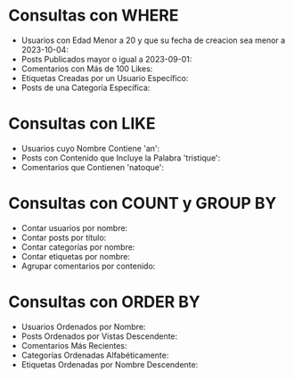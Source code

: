 # Consultas con WHERE
- Usuarios con Edad Menor a 20 y que su fecha de creacion sea menor a 2023-10-04:
- Posts Publicados mayor o igual a 2023-09-01:
- Comentarios con Más de 100 Likes:
- Etiquetas Creadas por un Usuario Específico:
- Posts de una Categoría Específica:

# Consultas con LIKE
- Usuarios cuyo Nombre Contiene 'an':
- Posts con Contenido que Incluye la Palabra 'tristique':
- Comentarios que Contienen 'natoque':

# Consultas con COUNT y GROUP BY
- Contar usuarios por nombre:
- Contar posts por título:
- Contar categorías por nombre:
- Contar etiquetas por nombre:
- Agrupar comentarios por contenido:

# Consultas con ORDER BY
- Usuarios Ordenados por Nombre:
- Posts Ordenados por Vistas Descendente:
- Comentarios Más Recientes:
- Categorías Ordenadas Alfabéticamente:
- Etiquetas Ordenadas por Nombre Descendente:
